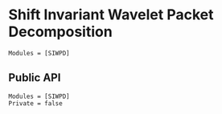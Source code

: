 # Shift Invariant Wavelet Packet Decomposition

```@index
Modules = [SIWPD]
```

## Public API
```@autodocs
Modules = [SIWPD]
Private = false
```

